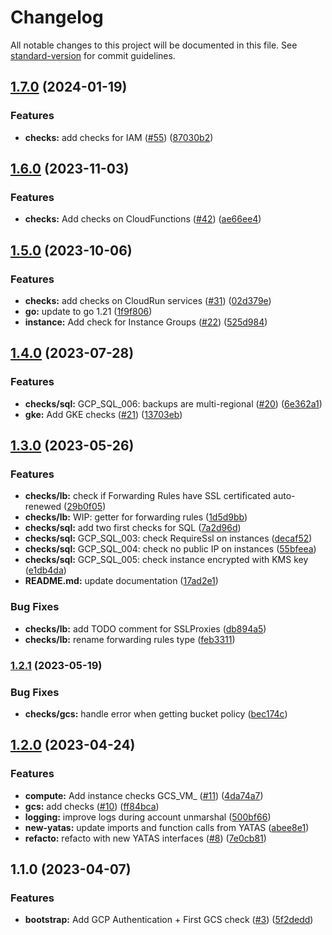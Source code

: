 # Changelog

All notable changes to this project will be documented in this file. See [standard-version](https://github.com/conventional-changelog/standard-version) for commit guidelines.

## [1.7.0](https://github.com/padok-team/yatas-gcp/compare/v1.6.0...v1.7.0) (2024-01-19)


### Features

* **checks:** add checks for IAM ([#55](https://github.com/padok-team/yatas-gcp/issues/55)) ([87030b2](https://github.com/padok-team/yatas-gcp/commit/87030b2c3c699b8cc48e64bb4b23b249e770ccd9))

## [1.6.0](https://github.com/padok-team/yatas-gcp/compare/v1.5.0...v1.6.0) (2023-11-03)


### Features

* **checks:** Add checks on CloudFunctions ([#42](https://github.com/padok-team/yatas-gcp/issues/42)) ([ae66ee4](https://github.com/padok-team/yatas-gcp/commit/ae66ee4c645a582c639352ae9768bc66f00766cd))

## [1.5.0](https://github.com/padok-team/yatas-gcp/compare/v1.4.0...v1.5.0) (2023-10-06)


### Features

* **checks:** add checks on CloudRun services ([#31](https://github.com/padok-team/yatas-gcp/issues/31)) ([02d379e](https://github.com/padok-team/yatas-gcp/commit/02d379e8ad7a0cacee170ffe40c00d19271a3537))
* **go:** update to go 1.21 ([1f9f806](https://github.com/padok-team/yatas-gcp/commit/1f9f806d0f4decfef8d50b457ba816d5bab9c156))
* **instance:** Add check for Instance Groups ([#22](https://github.com/padok-team/yatas-gcp/issues/22)) ([525d984](https://github.com/padok-team/yatas-gcp/commit/525d984a304327ffb31bbfaf4f46d31c83e79646))

## [1.4.0](https://github.com/padok-team/yatas-gcp/compare/v1.3.0...v1.4.0) (2023-07-28)


### Features

* **checks/sql:** GCP_SQL_006: backups are multi-regional ([#20](https://github.com/padok-team/yatas-gcp/issues/20)) ([6e362a1](https://github.com/padok-team/yatas-gcp/commit/6e362a16be4c1d827ff7f6b05986d39b7537efb6))
* **gke:** Add GKE checks ([#21](https://github.com/padok-team/yatas-gcp/issues/21)) ([13703eb](https://github.com/padok-team/yatas-gcp/commit/13703eb03a83bef4f1660b820c435cdaf07a707f))

## [1.3.0](https://github.com/padok-team/yatas-gcp/compare/v1.2.1...v1.3.0) (2023-05-26)


### Features

* **checks/lb:** check if Forwarding Rules have SSL certificated auto-renewed ([29b0f05](https://github.com/padok-team/yatas-gcp/commit/29b0f05b61dfe4aa1af04ee269736746cef0d3c8))
* **checks/lb:** WIP: getter for forwarding rules ([1d5d9bb](https://github.com/padok-team/yatas-gcp/commit/1d5d9bba8f97c1b99e357003c533f5c0507a78b6))
* **checks/sql:** add two first checks for SQL ([7a2d96d](https://github.com/padok-team/yatas-gcp/commit/7a2d96d4477f9cd09e135093a9591515f13b55b2))
* **checks/sql:** GCP_SQL_003: check RequireSsl on instances ([decaf52](https://github.com/padok-team/yatas-gcp/commit/decaf529d0f03af2fda44d620a260dd5501dd500))
* **checks/sql:** GCP_SQL_004: check no public IP on instances ([55bfeea](https://github.com/padok-team/yatas-gcp/commit/55bfeea9ca11cb3a0906d000f750a395c6133916))
* **checks/sql:** GCP_SQL_005: check instance encrypted with KMS key ([e1db4da](https://github.com/padok-team/yatas-gcp/commit/e1db4da22a347e0057b835c811a908c55c77c272))
* **README.md:** update documentation ([17ad2e1](https://github.com/padok-team/yatas-gcp/commit/17ad2e18bc5cafc6f6052956bf133bf822afb7cf))


### Bug Fixes

* **checks/lb:** add TODO comment for SSLProxies ([db894a5](https://github.com/padok-team/yatas-gcp/commit/db894a545b7ee24dbab5a210e67adf6e55305519))
* **checks/lb:** rename forwarding rules type ([feb3311](https://github.com/padok-team/yatas-gcp/commit/feb331124a20afe1b2d7fcf6242e7944299c7e8d))

### [1.2.1](https://github.com/padok-team/yatas-gcp/compare/v1.2.0...v1.2.1) (2023-05-19)


### Bug Fixes

* **checks/gcs:** handle error when getting bucket policy ([bec174c](https://github.com/padok-team/yatas-gcp/commit/bec174ca168e8f5e5686b66b0334b413a8a275be))

## [1.2.0](https://github.com/padok-team/yatas-gcp/compare/v1.1.0...v1.2.0) (2023-04-24)


### Features

* **compute:** Add instance checks GCS_VM_ ([#11](https://github.com/padok-team/yatas-gcp/issues/11)) ([4da74a7](https://github.com/padok-team/yatas-gcp/commit/4da74a7d527976ab46bdfc76d3112fc96e2745e2))
* **gcs:** add checks ([#10](https://github.com/padok-team/yatas-gcp/issues/10)) ([ff84bca](https://github.com/padok-team/yatas-gcp/commit/ff84bca6c2e497d8dca50982b6a5a48118f317cf))
* **logging:** improve logs during account unmarshal ([500bf66](https://github.com/padok-team/yatas-gcp/commit/500bf663a0564b79810c4fc9cf5cc80ecb019b9a))
* **new-yatas:** update imports and function calls from YATAS ([abee8e1](https://github.com/padok-team/yatas-gcp/commit/abee8e16614043989b33fcae85076e3540d80b60))
* **refacto:** refacto with new YATAS interfaces ([#8](https://github.com/padok-team/yatas-gcp/issues/8)) ([7e0cb81](https://github.com/padok-team/yatas-gcp/commit/7e0cb816b8d7f3cf81132e07f27a1b0200b09e2a))

## 1.1.0 (2023-04-07)


### Features

* **bootstrap:** Add GCP Authentication + First GCS check ([#3](https://github.com/padok-team/yatas-gcp/issues/3)) ([5f2dedd](https://github.com/padok-team/yatas-gcp/commit/5f2dedd58ca55dd0e9a2f634399c0dfc2174c33a))
